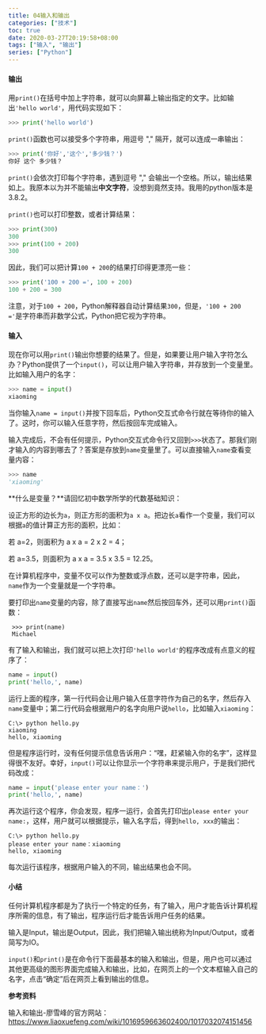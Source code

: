 ```yaml
---
title: 04输入和输出
categories: ["技术"]
toc: true
date: 2020-03-27T20:19:58+08:00
tags: ["输入", "输出"]
series: ["Python"]
---
```


#### 输出

用`print()`在括号中加上字符串，就可以向屏幕上输出指定的文字。比如输出`'hello world'`，用代码实现如下：

<!--more-->

```python
>>> print('hello world')
```

`print()`函数也可以接受多个字符串，用逗号 "," 隔开，就可以连成一串输出：

```python
>>> print('你好','这个','多少钱？')
你好 这个 多少钱？
```

`print()`会依次打印每个字符串，遇到逗号 "," 会输出一个空格。所以，输出结果如上。我原本以为并不能输出**中文字符**，没想到竟然支持。我用的python版本是3.8.2。

`print()`也可以打印整数，或者计算结果：

```python
>>> print(300)
300
>>> print(100 + 200)
300
```

因此，我们可以把计算`100 + 200`的结果打印得更漂亮一些：

```python
>>> print('100 + 200 =', 100 + 200)
100 + 200 = 300
```

注意，对于`100 + 200`，Python解释器自动计算结果`300`，但是，`'100 + 200 ='`是字符串而非数学公式，Python把它视为字符串。

#### 输入

现在你可以用`print()`输出你想要的结果了。但是，如果要让用户输入字符怎么办？Python提供了一个`input()`，可以让用户输入字符串，并存放到一个变量里。比如输入用户的名字：

```python
>>> name = input()
xiaoming
```

当你输入`name = input()`并按下回车后，Python交互式命令行就在等待你的输入了。这时，你可以输入任意字符，然后按回车完成输入。

输入完成后，不会有任何提示，Python交互式命令行又回到`>>>`状态了。那我们刚才输入的内容到哪去了？答案是存放到`name`变量里了。可以直接输入`name`查看变量内容：

```python
>>> name
'xiaoming'
```

**什么是变量？**请回忆初中数学所学的代数基础知识：

设正方形的边长为`a`，则正方形的面积为`a x a`。把边长`a`看作一个变量，我们可以根据`a`的值计算正方形的面积，比如：

若 a=2，则面积为 a x a = 2 x 2 = 4；

若 a=3.5，则面积为 a x a = 3.5 x 3.5 = 12.25。

在计算机程序中，变量不仅可以作为整数或浮点数，还可以是字符串，因此，`name`作为一个变量就是一个字符串。

要打印出`name`变量的内容，除了直接写出`name`然后按回车外，还可以用`print()`函数：

```
 >>> print(name)
 Michael
```

有了输入和输出，我们就可以把上次打印`'hello world'`的程序改成有点意义的程序了：

```python
name = input()
print('hello,', name)
```

运行上面的程序，第一行代码会让用户输入任意字符作为自己的名字，然后存入`name`变量中；第二行代码会根据用户的名字向用户说`hello`，比如输入`xiaoming`：

```
C:\> python hello.py
xiaoming
hello, xiaoming
```

但是程序运行时，没有任何提示信息告诉用户：“嘿，赶紧输入你的名字”，这样显得很不友好。幸好，`input()`可以让你显示一个字符串来提示用户，于是我们把代码改成：

```python
name = input('please enter your name：')
print('hello,', name)
```

再次运行这个程序，你会发现，程序一运行，会首先打印出`please enter your name:`，这样，用户就可以根据提示，输入名字后，得到`hello, xxx`的输出：

```
C:\> python hello.py
please enter your name：xiaoming
hello, xiaoming
```

每次运行该程序，根据用户输入的不同，输出结果也会不同。

#### 小结

任何计算机程序都是为了执行一个特定的任务，有了输入，用户才能告诉计算机程序所需的信息，有了输出，程序运行后才能告诉用户任务的结果。

输入是Input，输出是Output，因此，我们把输入输出统称为Input/Output，或者简写为IO。

`input()`和`print()`是在命令行下面最基本的输入和输出，但是，用户也可以通过其他更高级的图形界面完成输入和输出，比如，在网页上的一个文本框输入自己的名字，点击“确定”后在网页上看到输出的信息。

**参考资料**

输入和输出-廖雪峰的官方网站：https://www.liaoxuefeng.com/wiki/1016959663602400/1017032074151456